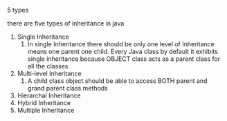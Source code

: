 5 types 

there are five types of inheritance in java 

1. Single Inheritance
	1. In single Inheritance there should be only one level of Inheritance means one parent one child. Every Java class by default it exhibits single inheritance because OBJECT class acts as a parent class for all the classes
2. Multi-level Inheritance 
	1. A child class object should be able to access BOTH parent and grand parent class methods
3. Hierarchal  Inheritance
4. Hybrid Inheritance
5. Multiple Inheritance
